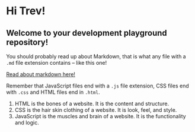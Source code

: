 # Hi Trev!
## Welcome to your development playground repository!

You should probably read up about Markdown, that is what any file with a `.md` file extension contains – like this one!

[Read about markdown here!](https://guides.github.com/features/mastering-markdown/)

Remember that JavaScript files end with a `.js` file extension, CSS files end with `.css` and HTML files end in `.html`.

 1. HTML is the bones of a website. It is the content and structure.
 2. CSS is the hair skin clothing of a website. It is look, feel, and style.
 3. JavaScript is the muscles and brain of a website. It is the functionality and logic.
